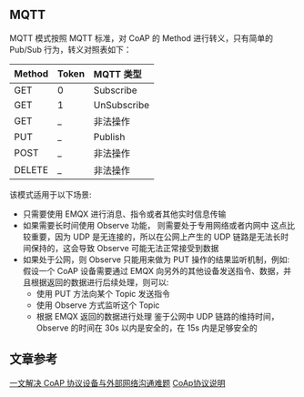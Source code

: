 ## MQTT 
MQTT 模式按照 MQTT 标准，对 CoAP 的 Method 进行转义，只有简单的 Pub/Sub 行为，转义对照表如下：

| Method| Token|	MQTT 类型|
|:----|:----|:----|
|GET | 0 | Subscribe |
|GET | 1 | UnSubscribe |
|GET | _ | 非法操作 |
|PUT | _ | Publish |
|POST | _ | 非法操作 |
|DELETE | _ | 非法操作 |

该模式适用于以下场景:

- 只需要使用 EMQX 进行消息、指令或者其他实时信息传输
- 如果需要长时间使用 Observe 功能， 则需要处于专用网络或者内网中 这点比较重要，因为 UDP 是无连接的，所以在公网上产生的 UDP 链路是无法长时间保持的，这会导致 Observe 可能无法正常接受到数据
- 如果处于公网，则 Observe 只能用来做为 PUT 操作的结果监听机制，例如: 假设一个 CoAP 设备需要通过 EMQX 向另外的其他设备发送指令、数据，并且根据返回的数据进行后续处理，则可以:
  - 使用 PUT 方法向某个 Topic 发送指令
  - 使用 Observe 方式监听这个 Topic
  - 根据 EMQX 返回的数据进行处理 鉴于公网中 UDP 链路的维持时间，Observe 的时间在 30s 以内是安全的，在 15s 内是足够安全的


## 文章参考
[一文解决 CoAP 协议设备与外部网络沟通难题](https://www.emqx.com/zh/blog/connecting-coap-devices-to-emqx)
[CoAp协议说明](./iot-co-ap-protocol)